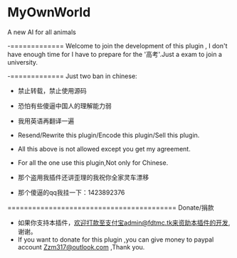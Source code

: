 # MyOwnWorld
A new AI for all animals


-=============
Welcome to join the development of this plugin , I don't have enough time for I have to prepare for the '高考'.Just a exam to join a university.

-=============
Just two ban in chinese:
- 禁止转载，禁止使用源码
- 恐怕有些傻逼中国人的理解能力弱
- 我用英语再翻译一遍
- Resend/Rewrite this plugin/Encode this plugin/Sell this plugin.
- All this above is not allowed except you get my agreement.
- For all the one use this plugin,Not only for Chinese.

- 那个盗用我插件还讲歪理的我祝你全家灵车漂移
- 那个傻逼的qq我挂一下：1423892376

=========================================
Donate/捐款
- 如果你支持本插件，欢迎打款至支付宝admin@fdtmc.tk来资助本插件的开发,谢谢。
- If you want to donate for this plugin ,you can give money to paypal account Zzm317@outlook.com ,Thank you.
